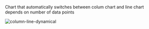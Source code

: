 Chart that automatically switches between colum chart and line chart depends on number of data points

![column-line-dynamical](https://github.com/avatorl/Deneb-Vega/assets/59934292/be81ef83-6590-4218-bc9b-eff6db92052d)
